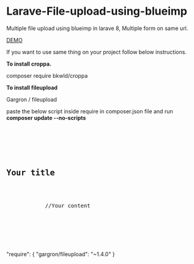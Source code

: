 # Larave-File-upload-using-blueimp
Multiple file upload using blueimp in larave 8, Multiple form on same url.

<a href="https://blueimp.github.io/jQuery-File-Upload/">DEMO</a>



If you want to use same thing on your project follow below instructions.

**To install croppa.**

composer require bkwld/croppa

**To install fileupload**

Gargron / fileupload

paste the below script inside require in composer.json file and run  **composer update --no-scripts**

<pre>
    <div class="container">
        <div class="block two first">
            <h2>Your title</h2>
            <div class="wrap">
            //Your content
            </div>
        </div>
    </div>
</pre>

 "require": {
    "gargron/fileupload": "~1.4.0"
  }




